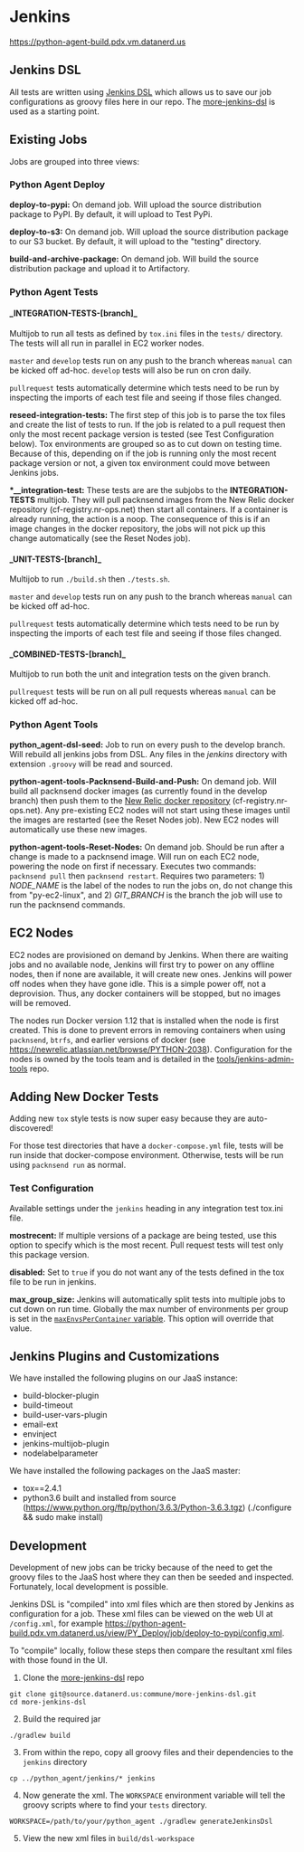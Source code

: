 # Jenkins

https://python-agent-build.pdx.vm.datanerd.us

## Jenkins DSL
All tests are written using [Jenkins DSL](https://wiki.jenkins-ci.org/display/JENKINS/Job+DSL+Plugin) which allows us to save our job configurations as groovy files here in our repo. The [more-jenkins-dsl](https://source.datanerd.us/commune/more-jenkins-dsl) is used as a starting point.

## Existing Jobs
Jobs are grouped into three views:

### Python Agent Deploy
**deploy-to-pypi:** On demand job. Will upload the source distribution package to PyPI. By default, it will upload to Test PyPi.

**deploy-to-s3:** On demand job. Will upload the source distribution package to our S3 bucket. By default, it will upload to the "testing" directory.

**build-and-archive-package:** On demand job. Will build the source distribution package and upload it to Artifactory.

### Python Agent Tests

#### \_INTEGRATION-TESTS-[branch]\_
Multijob to run all tests as defined by `tox.ini` files in the `tests/` directory. The tests will all run in parallel in EC2 worker nodes.

`master` and `develop` tests run on any push to the branch whereas `manual` can be kicked off ad-hoc. `develop` tests will also be run on cron daily.

`pullrequest` tests automatically determine which tests need to be run by inspecting the imports of each test file and seeing if those files changed.

**reseed-integration-tests:** The first step of this job is to parse the tox files and create the list of tests to run. If the job is related to a pull request then only the most recent package version is tested (see Test Configuration below). Tox environments are grouped so as to cut down on testing time. Because of this, depending on if the job is running only the most recent package version or not, a given tox environment could move between Jenkins jobs.

**\*__integration-test:** These tests are are the subjobs to the **INTEGRATION-TESTS** multijob. They will pull packnsend images from the New Relic docker repository (cf-registry.nr-ops.net) then start all containers. If a container is already running, the action is a noop. The consequence of this is if an image changes in the docker repository, the jobs will not pick up this change automatically (see the Reset Nodes job).

#### \_UNIT-TESTS-[branch]\_
Multijob to run `./build.sh` then `./tests.sh`.

`master` and `develop` tests run on any push to the branch whereas `manual` can be kicked off ad-hoc.

`pullrequest` tests automatically determine which tests need to be run by inspecting the imports of each test file and seeing if those files changed.

#### \_COMBINED-TESTS-[branch]\_
Multijob to run both the unit and integration tests on the given branch.

`pullrequest` tests will be run on all pull requests whereas `manual` can be kicked off ad-hoc.

### Python Agent Tools
**python_agent-dsl-seed:** Job to run on every push to the develop branch. Will rebuild all jenkins jobs from DSL. Any files in the *jenkins* directory with extension `.groovy` will be read and sourced.

**python-agent-tools-Packnsend-Build-and-Push:** On demand job. Will build all packnsend docker images (as currently found in the develop branch) then push them to the [New Relic docker repository](https://source.datanerd.us/container-fabric/docs/blob/master/users-guide/docker.md) (cf-registry.nr-ops.net). Any pre-existing EC2 nodes will not start using these images until the images are restarted (see the Reset Nodes job). New EC2 nodes will automatically use these new images.

**python-agent-tools-Reset-Nodes:** On demand job. Should be run after a change is made to a packnsend image. Will run on each EC2 node, powering the node on first if necessary. Executes two commands: `packnsend pull` then `packnsend restart`. Requires two parameters: 1) *NODE_NAME* is the label of the nodes to run the jobs on, do not change this from "py-ec2-linux", and 2) *GIT_BRANCH* is the branch the job will use to run the packnsend commands.

## EC2 Nodes
EC2 nodes are provisioned on demand by Jenkins. When there are waiting jobs and no available node, Jenkins will first try to power on any offline nodes, then if none are available, it will create new ones. Jenkins will power off nodes when they have gone idle. This is a simple power off, not a deprovision. Thus, any docker containers will be stopped, but no images will be removed.

The nodes run Docker version 1.12 that is installed when the node is first created. This is done to prevent errors in removing containers when using `packnsend`, `btrfs`, and earlier versions of docker (see https://newrelic.atlassian.net/browse/PYTHON-2038). Configuration for the nodes is owned by the tools team and is detailed in the [tools/jenkins-admin-tools](https://source.datanerd.us/tools/jenkins-admin-tools/blob/master/config/hosts/python-agent-build.pdx.vm.datanerd.us.yaml) repo.

## Adding New Docker Tests

Adding new `tox` style tests is now super easy because they are auto-discovered!

For those test directories that have a `docker-compose.yml` file, tests will be run inside that docker-compose environment. Otherwise, tests will be run using `packnsend run` as normal.

### Test Configuration
Available settings under the `jenkins` heading in any integration test tox.ini file.

**mostrecent:** If multiple versions of a package are being tested, use this option to specify which is the most recent. Pull request tests will test only this package version.

**disabled:** Set to `true` if you do not want any of the tests defined in the tox file to be run in jenkins.

**max_group_size:** Jenkins will automatically split tests into multiple jobs to cut down on run time. Globally the max number of environments per group is set in the [`maxEnvsPerContainer` variable](https://source.datanerd.us/python-agent/python_agent/blob/develop/jenkins/test-integration.groovy). This option will override that value.

## Jenkins Plugins and Customizations
We have installed the following plugins on our JaaS instance:
+ build-blocker-plugin
+ build-timeout
+ build-user-vars-plugin
+ email-ext
+ envinject
+ jenkins-multijob-plugin
+ nodelabelparameter

We have installed the following packages on the JaaS master:
+ tox==2.4.1
+ python3.6 built and installed from source (https://www.python.org/ftp/python/3.6.3/Python-3.6.3.tgz) (./configure && sudo make install)

## Development

Development of new jobs can be tricky because of the need to get the groovy files to the JaaS host where they can then be seeded and inspected. Fortunately, local development is possible.

Jenkins DSL is "compiled" into xml files which are then stored by Jenkins as configuration for a job. These xml files can be viewed on the web UI at `/config.xml`, for example https://python-agent-build.pdx.vm.datanerd.us/view/PY_Deploy/job/deploy-to-pypi/config.xml.

To "compile" locally, follow these steps then compare the resultant xml files with those found in the UI.

1. Clone the [more-jenkins-dsl](https://source.datanerd.us/commune/more-jenkins-dsl) repo

  ```
  git clone git@source.datanerd.us:commune/more-jenkins-dsl.git
  cd more-jenkins-dsl
  ```

2. Build the required jar

  ```
  ./gradlew build
  ```

3. From within the repo, copy all groovy files and their dependencies to the `jenkins` directory

  ```
  cp ../python_agent/jenkins/* jenkins
  ```

4. Now generate the xml. The `WORKSPACE` environment variable will tell the groovy scripts where to find your `tests` directory.

  ```
  WORKSPACE=/path/to/your/python_agent ./gradlew generateJenkinsDsl
  ```

5. View the new xml files in `build/dsl-workspace`
